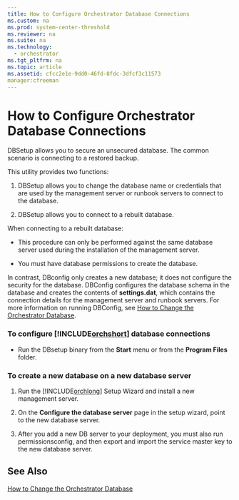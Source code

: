 ```yaml
---
title: How to Configure Orchestrator Database Connections
ms.custom: na
ms.prod: system-center-threshold
ms.reviewer: na
ms.suite: na
ms.technology: 
  - orchestrator
ms.tgt_pltfrm: na
ms.topic: article
ms.assetid: cfcc2e1e-9dd0-46fd-8fdc-3dfcf3c11573
manager:cfreeman
---
```

# How to Configure Orchestrator Database Connections
DBSetup allows you to secure an unsecured database. The common scenario is connecting to a restored backup.  
  
This utility provides two functions:  
  
1.  DBSetup allows you to change the database name or credentials that are used by the management server or runbook servers to connect to the database.  
  
2.  DBSetup allows you to connect to a rebuilt database.  
  
When connecting to a rebuilt database:  
  
-   This procedure can only be performed against the same database server used during the installation of the management server.  
  
-   You must have database permissions to create the database.  
  
In contrast, DBconfig only creates a new database; it does not configure the security for the database. DBConfig configures the database schema in the database and creates the contents of **settings.dat**, which contains the connection details for the management server and runbook servers. For more information on running DBConfig, see [How to Change the Orchestrator Database](../../orch/manage/How-to-Change-the-Orchestrator-Database.md).  
  
### To configure [!INCLUDE[orchshort](../../om/manage/includes/orchshort_md.md)] database connections  
  
-   Run the DBsetup binary from the **Start** menu or from the **Program Files** folder.  
  
### To create a new database on a new database server  
  
1.  Run the [!INCLUDE[orchlong](../../orch/deploy/includes/orchlong_md.md)] Setup Wizard and install a new management server.  
  
2.  On the **Configure the database server** page in the setup wizard, point to the new database server.  
  
3.  After you add a new DB server to your deployment, you must also run permissionsconfig, and then export and import the service master key to the new database server.  
  
## See Also  
[How to Change the Orchestrator Database](../../orch/manage/How-to-Change-the-Orchestrator-Database.md)  
  
